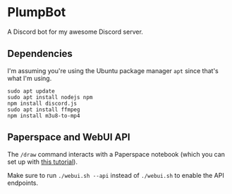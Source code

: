 # PlumpBot

A Discord bot for my awesome Discord server.

## Dependencies

I'm assuming you're using the Ubuntu package manager `apt` since that's what I'm using.

```
sudo apt update
sudo apt install nodejs npm
npm install discord.js
sudo apt install ffmpeg
npm install m3u8-to-mp4
```

## Paperspace and WebUI API

The `/draw` command interacts with a Paperspace notebook (which you can set up with [this tutorial](https://github.com/dairycultist/PaperspaceStableDiffusion)).

Make sure to run `./webui.sh --api` instead of `./webui.sh` to enable the API endpoints.